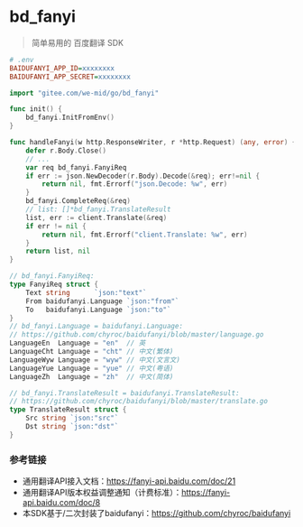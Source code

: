 # bd_fanyi

> 简单易用的 百度翻译 SDK

```ini
# .env
BAIDUFANYI_APP_ID=xxxxxxxx
BAIDUFANYI_APP_SECRET=xxxxxxxx
```

```go
import "gitee.com/we-mid/go/bd_fanyi"

func init() {
	bd_fanyi.InitFromEnv()
}

func handleFanyi(w http.ResponseWriter, r *http.Request) (any, error) {
	defer r.Body.Close()
	// ...
	var req bd_fanyi.FanyiReq
	if err := json.NewDecoder(r.Body).Decode(&req); err!=nil {
		return nil, fmt.Errorf("json.Decode: %w", err)
	}
	bd_fanyi.CompleteReq(&req)
	// list: []*bd_fanyi.TranslateResult
	list, err := client.Translate(&req)
	if err != nil {
		return nil, fmt.Errorf("client.Translate: %w", err)
	}
	return list, nil
}
```

```go
// bd_fanyi.FanyiReq:
type FanyiReq struct {
	Text string      `json:"text"`
	From baidufanyi.Language `json:"from"`
	To   baidufanyi.Language `json:"to"`
}
// bd_fanyi.Language = baidufanyi.Language:
// https://github.com/chyroc/baidufanyi/blob/master/language.go
LanguageEn  Language = "en"  // 英
LanguageCht Language = "cht" // 中文(繁体)
LanguageWyw Language = "wyw" // 中文(文言文)
LanguageYue Language = "yue" // 中文(粤语)
LanguageZh  Language = "zh"  // 中文(简体)

// bd_fanyi.TranslateResult = baidufanyi.TranslateResult:
// https://github.com/chyroc/baidufanyi/blob/master/translate.go
type TranslateResult struct {
	Src string `json:"src"`
	Dst string `json:"dst"`
}
```

### 参考链接

- 通用翻译API接入文档：https://fanyi-api.baidu.com/doc/21
- 通用翻译API版本权益调整通知（计费标准）：https://fanyi-api.baidu.com/doc/8
- 本SDK基于/二次封装了baidufanyi：https://github.com/chyroc/baidufanyi
